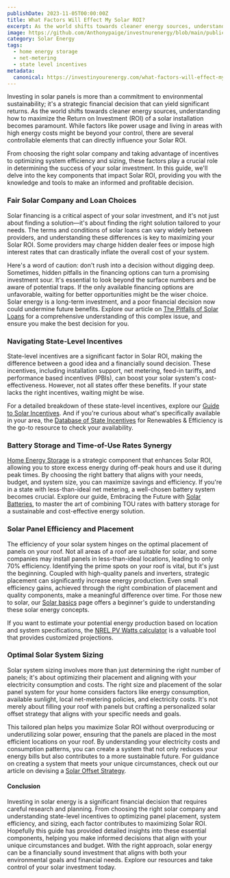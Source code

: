 ```yaml
---
publishDate: 2023-11-05T00:00:00Z
title: What Factors Will Effect My Solar ROI?
excerpt: As the world shifts towards cleaner energy sources, understanding how to maximize the Return on Investment (ROI) of a solar installation becomes paramount.
image: https://github.com/Anthonypaige/investnurenergy/blob/main/public/images/cover-art/SLR-5-cover-art.jpg?raw=true
category: Solar Energy
tags:
  - home energy storage
  - net-metering
  - state level incentives
metadata:
  canonical: https://investinyourenergy.com/what-factors-will-effect-my-solar-roi
---
```


Investing in solar panels is more than a commitment to environmental sustainability; it's a strategic financial decision that can yield significant returns. As the world shifts towards cleaner energy sources, understanding how to maximize the Return on Investment (ROI) of a solar installation becomes paramount. While factors like power usage and living in areas with high energy costs might be beyond your control, there are several controllable elements that can directly influence your Solar ROI.

From choosing the right solar company and taking advantage of incentives to optimizing system efficiency and sizing, these factors play a crucial role in determining the success of your solar investment. In this guide, we'll delve into the key components that impact Solar ROI, providing you with the knowledge and tools to make an informed and profitable decision.

### **Fair Solar Company and Loan Choices**

Solar financing is a critical aspect of your solar investment, and it's not just about finding a solution—it's about finding the right solution tailored to your needs. The terms and conditions of solar loans can vary widely between providers, and understanding these differences is key to maximizing your Solar ROI. Some providers may charge hidden dealer fees or impose high interest rates that can drastically inflate the overall cost of your system.

Here's a word of caution: don't rush into a decision without digging deep. Sometimes, hidden pitfalls in the financing options can turn a promising investment sour. It's essential to look beyond the surface numbers and be aware of potential traps. If the only available financing options are unfavorable, waiting for better opportunities might be the wiser choice. Solar energy is a long-term investment, and a poor financial decision now could undermine future benefits. Explore our article on [The Pitfalls of Solar Loans](solar-loans-a-guide-to-avoiding-pitfalls) for a comprehensive understanding of this complex issue, and ensure you make the best decision for you.

### **Navigating State-Level Incentives**

State-level incentives are a significant factor in Solar ROI, making the difference between a good idea and a financially sound decision. These incentives, including installation support, net metering, feed-in tariffs, and performance based incentives (PBIs), can boost your solar system's cost-effectiveness. However, not all states offer these benefits. If your state lacks the right incentives, waiting might be wise.

For a detailed breakdown of these state-level incentives, explore our [Guide to Solar Incentives](/state-level-solar-incentives-overview). And if you're curious about what's specifically available in your area, the [Database of State Incentives](https://www.dsireusa.org/) for Renewables & Efficiency is the go-to resource to check your availability.

### **Battery Storage and Time-of-Use Rates Synergy**

[Home Energy Storage](/clean-energy/home-energy-storage) is a strategic component that enhances Solar ROI, allowing you to store excess energy during off-peak hours and use it during peak times. By choosing the right battery that aligns with your needs, budget, and system size, you can maximize savings and efficiency. If you're in a state with less-than-ideal net metering, a well-chosen battery system becomes crucial. Explore our guide, Embracing the Future with [Solar Batteries](solar-batteries-are-automating-energy-management), to master the art of combining TOU rates with battery storage for a sustainable and cost-effective energy solution.

### **Solar Panel Efficiency and Placement**

The efficiency of your solar system hinges on the optimal placement of panels on your roof. Not all areas of a roof are suitable for solar, and some companies may install panels in less-than-ideal locations, leading to only 70% efficiency. Identifying the prime spots on your roof is vital, but it's just the beginning. Coupled with high-quality panels and inverters, strategic placement can significantly increase energy production. Even small efficiency gains, achieved through the right combination of placement and quality components, make a meaningful difference over time. For those new to solar, our [Solar basics](/clean-energy/solar-energy-basics) page offers a beginner's guide to understanding these solar energy concepts.

If you want to estimate your potential energy production based on location and system specifications, the [NREL PV Watts calculator](https://pvwatts.nrel.gov/) is a valuable tool that provides customized projections.

### **Optimal Solar System Sizing**

Solar system sizing involves more than just determining the right number of panels; it's about optimizing their placement and aligning with your electricity consumption and costs. The right size and placement of the solar panel system for your home considers factors like energy consumption, available sunlight, local net-metering policies, and electricity costs. It's not merely about filling your roof with panels but crafting a personalized solar offset strategy that aligns with your specific needs and goals.

This tailored plan helps you maximize Solar ROI without overproducing or underutilizing solar power, ensuring that the panels are placed in the most efficient locations on your roof. By understanding your electricity costs and consumption patterns, you can create a system that not only reduces your energy bills but also contributes to a more sustainable future. For guidance on creating a system that meets your unique circumstances, check out our article on devising a [Solar Offset Strategy](/devising-your-solar-offset-strategy).

#### **Conclusion**

Investing in solar energy is a significant financial decision that requires careful research and planning. From choosing the right solar company and understanding state-level incentives to optimizing panel placement, system efficiency, and sizing, each factor contributes to maximizing Solar ROI. Hopefully this guide has provided detailed insights into these essential components, helping you make informed decisions that align with your unique circumstances and budget. With the right approach, solar energy can be a financially sound investment that aligns with both your environmental goals and financial needs. Explore our resources and take control of your solar investment today.
